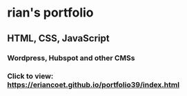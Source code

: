 # rian's portfolio

## HTML, CSS, JavaScript

### Wordpress, Hubspot and other CMSs

### Click to view: https://eriancoet.github.io/portfolio39/index.html
